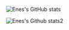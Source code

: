 ![Enes's GitHub stats](https://github-readme-stats.vercel.app/api?username=h-enes-simsek&show_icons=true&theme=radical)


![Enes's Github stats2](https://github-readme-stats.vercel.app/api/top-langs/?username=h-enes-simsek&theme=radical)
